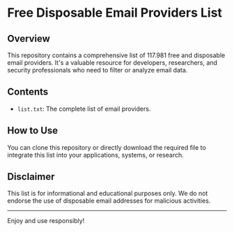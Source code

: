 # Free Disposable Email Providers List

## Overview
This repository contains a comprehensive list of 117.981 free and disposable email providers. It's a valuable resource for developers, researchers, and security professionals who need to filter or analyze email data.

## Contents
- `list.txt`: The complete list of email providers.

## How to Use
You can clone this repository or directly download the required file to integrate this list into your applications, systems, or research.

## Disclaimer
This list is for informational and educational purposes only. We do not endorse the use of disposable email addresses for malicious activities.

---

Enjoy and use responsibly!
